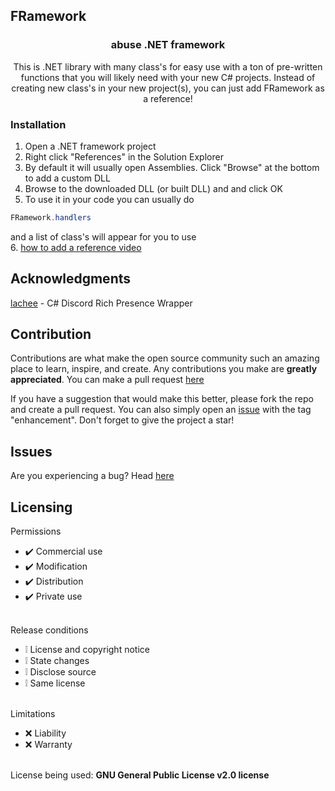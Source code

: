 ## FRamework 
<div align="center">
  <h3 align="center">abuse .NET framework</h3>
  <p align="center">
    This is .NET library with many class's for easy use with a ton of pre-written functions that you will likely need with your new C# projects. Instead of creating new class's in your new project(s), you can just add FRamework as a reference!
  </p>
</div>

### Installation
1. Open a .NET framework project
2. Right click "References" in the Solution Explorer
3. By default it will usually open Assemblies. Click "Browse" at the bottom to add a custom DLL
4. Browse to the downloaded DLL (or built DLL) and and click OK
5. To use it in your code you can usually do
```c#
FRamework.handlers
```
and a list of class's will appear for you to use </br>
6. <a href="https://youtu.be/LuDCJ90igrg?si=ekxHd3GobqpwGA9B&t=3">how to add a reference video</a>

## Acknowledgments
<div>
    <a href="https://github.com/Lachee/discord-rpc-csharp">lachee</a> - C# Discord Rich Presence Wrapper
    <br>
</div>

## Contribution
Contributions are what make the open source community such an amazing place to learn, inspire, and create. Any contributions you make are **greatly appreciated**. You can make a pull request [here](https://github.com/kamishirodev/FRamework/pulls)

If you have a suggestion that would make this better, please fork the repo and create a pull request. You can also simply open an [issue](https://github.com/kamishirodev/FRamework/issues) with the tag "enhancement".
Don't forget to give the project a star!

## Issues
Are you experiencing a bug? Head [here](https://github.com/kamishirodev/FRamework/issues)

## Licensing 
Permissions
* ✔️ Commercial use
* ✔️ Modification
* ✔️ Distribution
* ✔️ Private use
<br></br>

Release conditions
* ❕ License and copyright notice
* ❕ State changes
* ❕ Disclose source
* ❕ Same license
<br></br>

Limitations
* ❌ Liability
* ❌ Warranty
<br></br>

License being used: **GNU General Public License v2.0 license**
